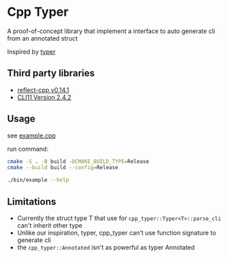 # Cpp Typer

A proof-of-concept library that implement a interface to auto generate cli from an annotated struct

Inspired by [typer](https://github.com/fastapi/typer)

## Third party libraries

- [reflect-cpp v0.14.1](https://github.com/getml/reflect-cpp/releases/tag/v0.14.1)
- [CLI11 Version 2.4.2](https://github.com/CLIUtils/CLI11/releases/tag/v2.4.2)

## Usage

see [example.cpp](example.cpp)

run command:

```bash
cmake -S . -B build -DCMAKE_BUILD_TYPE=Release
cmake --build build --config=Release

./bin/example --help
```

## Limitations

- Currently the struct type T that use for `cpp_typer::Typer<T>::parse_cli` can't inherit other type
- Unlike our inspiration, typer, cpp_typer can't use function signature to generate cli
- the `cpp_typer::Annotated` isn't as powerful as typer Annotated
